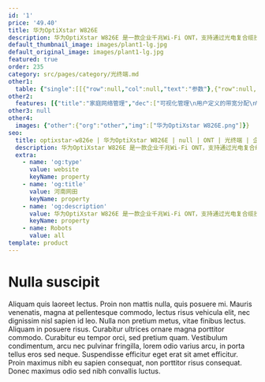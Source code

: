 ```yaml
---
id: '1'
price: '49.40'
title: 华为OptiXstar W826E
description: 华为OptiXstar W826E 是一款企业千兆Wi-Fi ONT，支持通过光电复合缆技术实现超宽带接入，解决终端取电困难问题，为用户提供语音、千兆网口及千兆双频 Wi-Fi 6 接入方式。
default_thumbnail_image: images/plant1-lg.jpg
default_original_image: images/plant1-lg.jpg
featured: true
order: 235
category: src/pages/category/光终端.md
other1: 
  table: {"single":[[{"row":null,"col":null,"text":"参数"},{"row":null,"col":null,"text":"华为OptiXstar W826E"}],[{"row":null,"col":null,"text":"尺寸（高×宽×深）"},{"row":null,"col":null,"text":"230mm × 230mm × 35mm"}],[{"row":null,"col":null,"text":"重量（不包含适配器）"},{"row":null,"col":null,"text":"2.62kg"}],[{"row":null,"col":null,"text":"工作环境温度"},{"row":null,"col":null,"text":"-10°C ~ +45°C"}],[{"row":null,"col":null,"text":"工作环境湿度"},{"row":null,"col":null,"text":"5% RH ～ 95% RH，非凝结"}],[{"row":null,"col":null,"text":"电源适配器额定输入范围"},{"row":null,"col":null,"text":"100V AC ～ 240V AC，50/60Hz"}],[{"row":null,"col":null,"text":"整机供电"},{"row":null,"col":null,"text":"12V DC, 2A"}],[{"row":null,"col":null,"text":"用户侧接口"},{"row":null,"col":null,"text":"4*GE+1*POTS+2.4GHz&5GHz+Wi-Fi 6"}],[{"row":null,"col":null,"text":"网络侧接口"},{"row":null,"col":null,"text":"1*XG(S)-PON"}],[{"row":null,"col":null,"text":"最大功耗"},{"row":null,"col":null,"text":"21.6W"}],[{"row":null,"col":null,"text":"天线"},{"row":null,"col":null,"text":"内置天线"}],[{"row":null,"col":null,"text":"安装方式"},{"row":null,"col":null,"text":"吸顶、挂墙安装"}],[{"row":null,"col":null,"text":"XG(S)-PON接口"},{"row":null,"col":null,"text":"•接口类型：SC/UPC\n•传输速率：下行 9.953 Gbit/s，上行 9.953/2.488 Gbit/s\n•接收灵敏度：-27dBm\n•过载光功率：-8dBm\n\n"}],[{"row":null,"col":null,"text":"千兆以太口"},{"row":null,"col":null,"text":"\n•MAC地址限制\n•MAC地址学习\n•10Mbit/s、100Mbit/s、1000Mbit/s自适应\n"}],[{"row":null,"col":null,"text":"电话口"},{"row":null,"col":null,"text":"•一个端口并接话机的最大数：4 REN\n•支持G.711A/u，G.722， G.729a/b编解码\n•支持T.30/T.38/G.711方式传真\n•DTMF\n•紧急呼叫（SIP协议）\n"}],[{"row":null,"col":null,"text":"2.4G&5G Wi-Fi"},{"row":null,"col":null,"text":"•IEEE 802.11 b/g/n/ax (2.4G)\n•IEEE 802.11 a/n/ac/ax (5G)\n•2 × 2 MIMO (2.4G&5G)\n•天线增益：2dBi\n•WMM(Wi-Fi Multi Media)，多SSID，WPS\n•2.4G/5G并发\n•空口速率：574Mbps(2.4G)；2402Mbps(5G)\n•Beamforming\n•Band steering\n•DL OFDMA\n•DL MU-MIMO\n•1024QAM\n•160MHz 频宽\n•WPA3"}],[{"row":null,"col":null,"text":"节能"},{"row":null,"col":null,"text":"COC V7.1"}]]}
other2:
  features: [{"title":"家庭网络管理","dec":["可视化管理\n用户定义的带宽分配\nWi-Fi 优化 & Wi-Fi漫游\nWi-Fi运维\n智能识别和抗干扰"]},{"title":"智能业务","dec":["防蹭网\nWi-Fi定时开关\nWi-Fi智能共享：Portal、802.1x认证基于Soft GRE的Wi-Fi"]},{"title":"智能运维","dec":["IPTV视频质量诊断(VMOS&eMDI)\neMDI\nOLT发起的流氓ONT检测和隔离\n呼叫仿真/内、外线测试\nPPPOE/DHCP仿真测试\nWLAN仿真"]}]
other3: null
other4:
  images: {"other":{"org":"other","img":["华为OptiXstar W826E.png"]}}
seo:
  title: optixstar-w826e | 华为OptiXstar W826E | null | ONT | 光终端 | 企业光网络
  description: 华为OptiXstar W826E 是一款企业千兆Wi-Fi ONT，支持通过光电复合缆技术实现超宽带接入，解决终端取电困难问题，为用户提供语音、千兆网口及千兆双频 Wi-Fi 6 接入方式。
  extra:
    - name: 'og:type'
      value: website
      keyName: property
    - name: 'og:title'
      value: 河南网田
      keyName: property
    - name: 'og:description'
      value: 华为OptiXstar W826E 是一款企业千兆Wi-Fi ONT，支持通过光电复合缆技术实现超宽带接入，解决终端取电困难问题，为用户提供语音、千兆网口及千兆双频 Wi-Fi 6 接入方式。
      keyName: property
    - name: Robots
      value: all
template: product
---
```


# Nulla suscipit

Aliquam quis laoreet lectus. Proin non mattis nulla, quis posuere mi. Mauris venenatis, magna at pellentesque commodo, lectus risus vehicula elit, nec dignissim nisl sapien id leo. Nulla non pretium metus, vitae finibus lectus. Aliquam in posuere risus. Curabitur ultrices ornare magna porttitor commodo. Curabitur eu tempor orci, sed pretium quam. Vestibulum condimentum, arcu nec pulvinar fringilla, lorem odio varius arcu, in porta tellus eros sed neque. Suspendisse efficitur eget erat sit amet efficitur. Proin maximus nibh eu sapien consequat, non porttitor risus consequat. Donec maximus odio sed nibh convallis luctus.